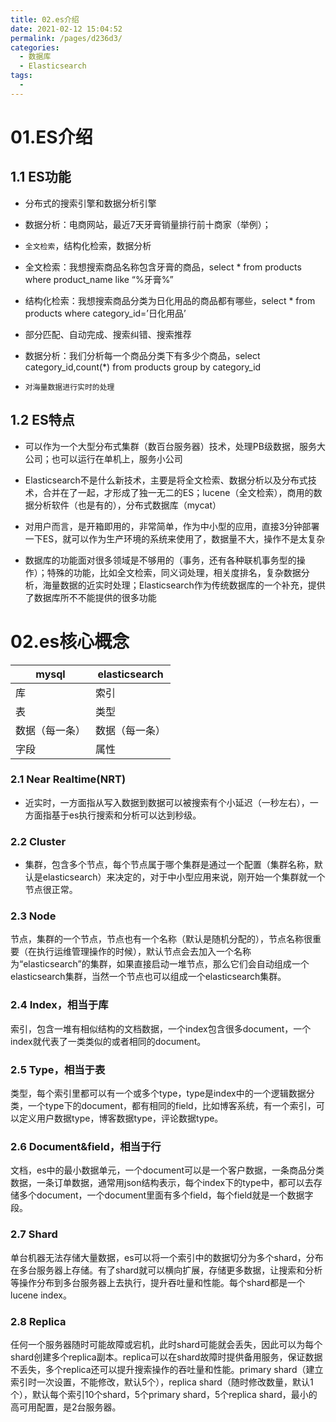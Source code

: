 ```yaml
---
title: 02.es介绍
date: 2021-02-12 15:04:52
permalink: /pages/d236d3/
categories:
  - 数据库
  - Elasticsearch
tags:
  - 
---
```

# 01.ES介绍

## 1.1 ES功能

- 分布式的搜索引擎和数据分析引擎 

- 数据分析：电商网站，最近7天牙膏销量排行前十商家（举例）；

- `全文检索`，结构化检索，数据分析 

- 全文检索：我想搜索商品名称包含牙膏的商品，select * from products where product_name like “%牙膏%” 

- 结构化检索：我想搜索商品分类为日化用品的商品都有哪些，select * from products where category_id=’日化用品’ 

- 部分匹配、自动完成、搜索纠错、搜索推荐 

- 数据分析：我们分析每一个商品分类下有多少个商品，select category_id,count(*) from products group by category_id

- `对海量数据进行实时的处理`

## 1.2 ES特点

- 可以作为一个大型分布式集群（数百台服务器）技术，处理PB级数据，服务大公司；也可以运行在单机上，服务小公司

- Elasticsearch不是什么新技术，主要是将全文检索、数据分析以及分布式技术，合并在了一起，才形成了独一无二的ES；lucene（全文检索），商用的数据分析软件（也是有的），分布式数据库（mycat）

- 对用户而言，是开箱即用的，非常简单，作为中小型的应用，直接3分钟部署一下ES，就可以作为生产环境的系统来使用了，数据量不大，操作不是太复杂

- 数据库的功能面对很多领域是不够用的（事务，还有各种联机事务型的操作）；特殊的功能，比如全文检索，同义词处理，相关度排名，复杂数据分析，海量数据的近实时处理；Elasticsearch作为传统数据库的一个补充，提供了数据库所不不能提供的很多功能



# 02.es核心概念

| mysql          | elasticsearch  |
| -------------- | -------------- |
| 库             | 索引           |
| 表             | 类型           |
| 数据（每一条） | 数据（每一条） |
| 字段           | 属性           |

### 2.1 Near Realtime(NRT) 

- 近实时，一方面指从写入数据到数据可以被搜索有个小延迟（一秒左右），一方面指基于es执行搜索和分析可以达到秒级。

### 2.2 Cluster 

- 集群，包含多个节点，每个节点属于哪个集群是通过一个配置（集群名称，默认是elasticsearch）来决定的，对于中小型应用来说，刚开始一个集群就一个节点很正常。

### 2.3 Node 

节点，集群的一个节点，节点也有一个名称（默认是随机分配的），节点名称很重要（在执行运维管理操作的时候），默认节点会去加入一个名称为“elasticsearch”的集群，如果直接启动一堆节点，那么它们会自动组成一个elasticsearch集群，当然一个节点也可以组成一个elasticsearch集群。

### 2.4 Index，相当于库 

索引，包含一堆有相似结构的文档数据，一个index包含很多document，一个index就代表了一类类似的或者相同的document。

### 2.5 Type，相当于表 

类型，每个索引里都可以有一个或多个type，type是index中的一个逻辑数据分类，一个type下的document，都有相同的field，比如博客系统，有一个索引，可以定义用户数据type，博客数据type，评论数据type。

### 2.6 Document&field，相当于行 

文档，es中的最小数据单元，一个document可以是一个客户数据，一条商品分类数据，一条订单数据，通常用json结构表示，每个index下的type中，都可以去存储多个document，一个document里面有多个field，每个field就是一个数据字段。

### 2.7 Shard

单台机器无法存储大量数据，es可以将一个索引中的数据切分为多个shard，分布在多台服务器上存储。有了shard就可以横向扩展，存储更多数据，让搜索和分析等操作分布到多台服务器上去执行，提升吞吐量和性能。每个shard都是一个lucene index。

### 2.8 Replica 

任何一个服务器随时可能故障或宕机，此时shard可能就会丢失，因此可以为每个shard创建多个replica副本。replica可以在shard故障时提供备用服务，保证数据不丢失，多个replica还可以提升搜索操作的吞吐量和性能。primary shard（建立索引时一次设置，不能修改，默认5个），replica shard（随时修改数量，默认1个），默认每个索引10个shard，5个primary shard，5个replica shard，最小的高可用配置，是2台服务器。

 